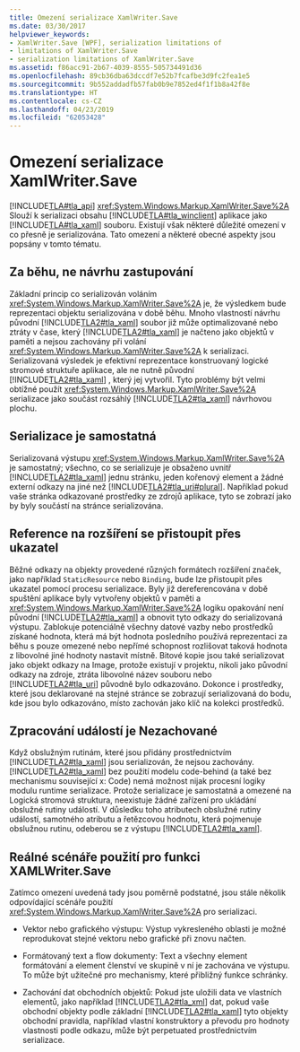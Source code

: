 ```yaml
---
title: Omezení serializace XamlWriter.Save
ms.date: 03/30/2017
helpviewer_keywords:
- XamlWriter.Save [WPF], serialization limitations of
- limitations of XamlWriter.Save
- serialization limitations of XamlWriter.Save
ms.assetid: f86acc91-2b67-4039-8555-505734491d36
ms.openlocfilehash: 89cb36dba63dccdf7e52b7fcafbe3d9fc2fea1e5
ms.sourcegitcommit: 9b552addadfb57fab0b9e7852ed4f1f1b8a42f8e
ms.translationtype: HT
ms.contentlocale: cs-CZ
ms.lasthandoff: 04/23/2019
ms.locfileid: "62053428"
---
```

# <a name="serialization-limitations-of-xamlwritersave"></a>Omezení serializace XamlWriter.Save
[!INCLUDE[TLA#tla_api](../../../../includes/tlasharptla-api-md.md)] <xref:System.Windows.Markup.XamlWriter.Save%2A> Slouží k serializaci obsahu [!INCLUDE[TLA#tla_winclient](../../../../includes/tlasharptla-winclient-md.md)] aplikace jako [!INCLUDE[TLA#tla_xaml](../../../../includes/tlasharptla-xaml-md.md)] souboru. Existují však některé důležité omezení v co přesně je serializována. Tato omezení a některé obecné aspekty jsou popsány v tomto tématu.  

<a name="Run_Time__Not_Design_Time_Representation"></a>   
## <a name="run-time-not-design-time-representation"></a>Za běhu, ne návrhu zastupování  
 Základní princip co serializován voláním <xref:System.Windows.Markup.XamlWriter.Save%2A> je, že výsledkem bude reprezentaci objektu serializována v době běhu. Mnoho vlastností návrhu původní [!INCLUDE[TLA2#tla_xaml](../../../../includes/tla2sharptla-xaml-md.md)] soubor již může optimalizované nebo ztráty v čase, který [!INCLUDE[TLA2#tla_xaml](../../../../includes/tla2sharptla-xaml-md.md)] je načteno jako objektů v paměti a nejsou zachovány při volání <xref:System.Windows.Markup.XamlWriter.Save%2A> k serializaci. Serializovaná výsledek je efektivní reprezentace konstruovaný logické stromové struktuře aplikace, ale ne nutně původní [!INCLUDE[TLA2#tla_xaml](../../../../includes/tla2sharptla-xaml-md.md)] , který jej vytvořil. Tyto problémy být velmi obtížné použít <xref:System.Windows.Markup.XamlWriter.Save%2A> serializace jako součást rozsáhlý [!INCLUDE[TLA2#tla_xaml](../../../../includes/tla2sharptla-xaml-md.md)] návrhovou plochu.  
  
<a name="Serialization_is_Self_Contained"></a>   
## <a name="serialization-is-self-contained"></a>Serializace je samostatná  
 Serializovaná výstupu <xref:System.Windows.Markup.XamlWriter.Save%2A> je samostatný; všechno, co se serializuje je obsaženo uvnitř [!INCLUDE[TLA2#tla_xaml](../../../../includes/tla2sharptla-xaml-md.md)] jednu stránku, jeden kořenový element a žádné externí odkazy na jiné než [!INCLUDE[TLA2#tla_uri#plural](../../../../includes/tla2sharptla-urisharpplural-md.md)]. Například pokud vaše stránka odkazované prostředky ze zdrojů aplikace, tyto se zobrazí jako by byly součástí na stránce serializována.  
  
<a name="Extension_References_are_Dereferenced"></a>   
## <a name="extension-references-are-dereferenced"></a>Reference na rozšíření se přistoupit přes ukazatel  
 Běžné odkazy na objekty provedené různých formátech rozšíření značek, jako například `StaticResource` nebo `Binding`, bude lze přistoupit přes ukazatel pomocí procesu serializace. Byly již dereferencována v době spuštění aplikace byly vytvořeny objektů v paměti a <xref:System.Windows.Markup.XamlWriter.Save%2A> logiku opakování není původní [!INCLUDE[TLA2#tla_xaml](../../../../includes/tla2sharptla-xaml-md.md)] a obnovit tyto odkazy do serializovaná výstupu. Zablokuje potenciálně všechny datové vazby nebo prostředků získané hodnota, která má být hodnota posledního používá reprezentaci za běhu s pouze omezené nebo nepřímé schopnost rozlišovat taková hodnota z libovolné jiné hodnoty nastavit místně. Bitové kopie jsou také serializovat jako objekt odkazy na Image, protože existují v projektu, nikoli jako původní odkazy na zdroje, ztráta libovolné název souboru nebo [!INCLUDE[TLA2#tla_uri](../../../../includes/tla2sharptla-uri-md.md)] původně bylo odkazováno. Dokonce i prostředky, které jsou deklarované na stejné stránce se zobrazují serializovaná do bodu, kde jsou bylo odkazováno, místo zachován jako klíč na kolekci prostředků.  
  
<a name="Event_Handling_is_Not_Preserved"></a>   
## <a name="event-handling-is-not-preserved"></a>Zpracování událostí je Nezachované  
 Když obslužným rutinám, které jsou přidány prostřednictvím [!INCLUDE[TLA2#tla_xaml](../../../../includes/tla2sharptla-xaml-md.md)] jsou serializován, že nejsou zachovány. [!INCLUDE[TLA2#tla_xaml](../../../../includes/tla2sharptla-xaml-md.md)] bez použití modelu code-behind (a také bez mechanismu související x: Code) nemá možnost nijak procesní logiky modulu runtime serializace. Protože serializace je samostatná a omezené na Logická stromová struktura, neexistuje žádné zařízení pro ukládání obslužné rutiny událostí. V důsledku toho atributech obslužné rutiny událostí, samotného atributu a řetězcovou hodnotu, která pojmenuje obslužnou rutinu, odeberou se z výstupu [!INCLUDE[TLA2#tla_xaml](../../../../includes/tla2sharptla-xaml-md.md)].  
  
<a name="Realistic_Scenarios_for_Use_of_XAMLWriter_Save"></a>   
## <a name="realistic-scenarios-for-use-of-xamlwritersave"></a>Reálné scénáře použití pro funkci XAMLWriter.Save  
 Zatímco omezení uvedená tady jsou poměrně podstatné, jsou stále několik odpovídající scénáře použití <xref:System.Windows.Markup.XamlWriter.Save%2A> pro serializaci.  
  
- Vektor nebo grafického výstupu: Výstup vykresleného oblasti je možné reprodukovat stejné vektoru nebo grafické při znovu načten.  
  
- Formátovaný text a flow dokumenty: Text a všechny element formátování a element členství ve skupině v ní je zachována ve výstupu. To může být užitečné pro mechanismy, které přibližný funkce schránky.  
  
- Zachování dat obchodních objektů: Pokud jste uložili data ve vlastních elementů, jako například [!INCLUDE[TLA2#tla_xml](../../../../includes/tla2sharptla-xml-md.md)] dat, pokud vaše obchodní objekty podle základní [!INCLUDE[TLA2#tla_xaml](../../../../includes/tla2sharptla-xaml-md.md)] tyto objekty obchodní pravidla, například vlastní konstruktory a převodu pro hodnoty vlastnosti podle odkazu, může být perpetuated prostřednictvím serializace.
